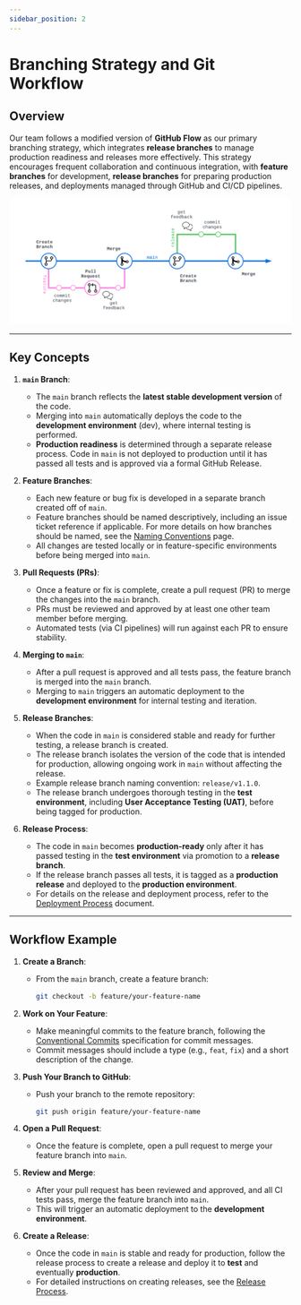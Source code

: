 ```yaml
---
sidebar_position: 2
---
```


# Branching Strategy and Git Workflow

## Overview

Our team follows a modified version of **GitHub Flow** as our primary branching strategy, which integrates **release branches** to manage production readiness and releases more effectively. This strategy encourages frequent collaboration and continuous integration, with **feature branches** for development, **release branches** for preparing production releases, and deployments managed through GitHub and CI/CD pipelines.

![Branching Strategy Diagram](./img/branching-workflow.png)

---

## Key Concepts

1. **`main` Branch**:

   - The `main` branch reflects the **latest stable development version** of the code.
   - Merging into `main` automatically deploys the code to the **development environment** (dev), where internal testing is performed.
   - **Production readiness** is determined through a separate release process. Code in `main` is not deployed to production until it has passed all tests and is approved via a formal GitHub Release.

2. **Feature Branches**:

   - Each new feature or bug fix is developed in a separate branch created off of `main`.
   - Feature branches should be named descriptively, including an issue ticket reference if applicable. For more details on how branches should be named, see the [Naming Conventions](naming-conventions.md#2-git-branch-and-commit-naming-conventions) page.
   - All changes are tested locally or in feature-specific environments before being merged into `main`.

3. **Pull Requests (PRs)**:

   - Once a feature or fix is complete, create a pull request (PR) to merge the changes into the `main` branch.
   - PRs must be reviewed and approved by at least one other team member before merging.
   - Automated tests (via CI pipelines) will run against each PR to ensure stability.

4. **Merging to `main`**:

   - After a pull request is approved and all tests pass, the feature branch is merged into the `main` branch.
   - Merging to `main` triggers an automatic deployment to the **development environment** for internal testing and iteration.

5. **Release Branches**:

   - When the code in `main` is considered stable and ready for further testing, a release branch is created.
   - The release branch isolates the version of the code that is intended for production, allowing ongoing work in `main` without affecting the release.
   - Example release branch naming convention: `release/v1.1.0`.
   - The release branch undergoes thorough testing in the **test environment**, including **User Acceptance Testing (UAT)**, before being tagged for production.

6. **Release Process**:
   - The code in `main` becomes **production-ready** only after it has passed testing in the **test environment** via promotion to a **release branch**.
   - If the release branch passes all tests, it is tagged as a **production release** and deployed to the **production environment**.
   - For details on the release and deployment process, refer to the [Deployment Process](../devops-and-automation/deployment-process.md) document.

---

## Workflow Example

1. **Create a Branch**:

   - From the `main` branch, create a feature branch:
     ```bash
     git checkout -b feature/your-feature-name
     ```

2. **Work on Your Feature**:

   - Make meaningful commits to the feature branch, following the [Conventional Commits](../general-development-practices/coding-standards.md#commit-message-standards-conventional-commits) specification for commit messages.
   - Commit messages should include a type (e.g., `feat`, `fix`) and a short description of the change.

3. **Push Your Branch to GitHub**:

   - Push your branch to the remote repository:
     ```bash
     git push origin feature/your-feature-name
     ```

4. **Open a Pull Request**:

   - Once the feature is complete, open a pull request to merge your feature branch into `main`.

5. **Review and Merge**:

   - After your pull request has been reviewed and approved, and all CI tests pass, merge the feature branch into `main`.
   - This will trigger an automatic deployment to the **development environment**.

6. **Create a Release**:
   - Once the code in `main` is stable and ready for production, follow the release process to create a release and deploy it to **test** and eventually **production**.
   - For detailed instructions on creating releases, see the [Release Process](../devops-and-automation/release-process.md).
